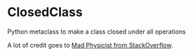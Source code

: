 # ClosedClass
Python metaclass to make a class closed under all operations

A lot of credit goes to [Mad Physicist from StackOverflow](https://stackoverflow.com/a/52341445/5079316).
